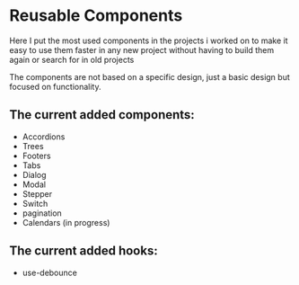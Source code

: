 # Reusable Components

Here I put the most used components in the projects i worked on to make it easy to use them faster in any new project without having to build them again or search for in old projects

The components are not based on a specific design, just a basic design but focused on functionality.

## The current added components:

- Accordions
- Trees
- Footers
- Tabs
- Dialog
- Modal
- Stepper
- Switch
- pagination
- Calendars (in progress)

## The current added hooks:

- use-debounce
